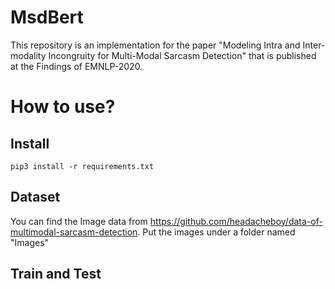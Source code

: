 # MsdBert
This repository is an implementation for the paper "Modeling Intra and Inter-modality Incongruity for Multi-Modal Sarcasm Detection" that is published at the Findings of EMNLP-2020.

# How to use?
## Install
`pip3 install -r requirements.txt`

## Dataset
You can find the Image data from https://github.com/headacheboy/data-of-multimodal-sarcasm-detection.
Put the images under a folder named "Images"

## Train and Test




